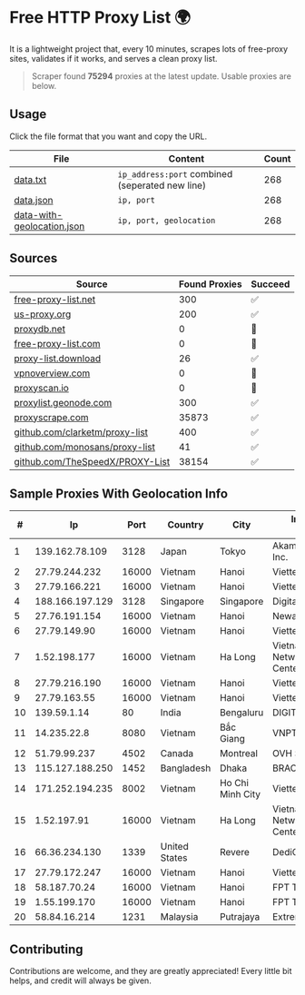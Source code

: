 
# Free HTTP Proxy List 🌍

It is a lightweight project that, every 10 minutes, scrapes lots of free-proxy sites, validates if it works, and serves a clean proxy list.


> Scraper found **75294** proxies at the latest update. Usable proxies are below.

## Usage

Click the file format that you want and copy the URL.


|File|Content|Count|
|----|-------|-----|
|[data.txt](https://raw.githubusercontent.com/themiralay/Proxy-List-World/master/data.txt)|`ip_address:port` combined (seperated new line)|268|
|[data.json](https://raw.githubusercontent.com/themiralay/Proxy-List-World/master/data.json)|`ip, port`|268|
|[data-with-geolocation.json](https://raw.githubusercontent.com/themiralay/Proxy-List-World/master/data-with-geolocation.json)|`ip, port, geolocation`|268|

## Sources

|Source|Found Proxies|Succeed|
|------|-------------|-------|
|[free-proxy-list.net](https://free-proxy-list.net)|300|✅|
|[us-proxy.org](https://www.us-proxy.org)|200|✅|
|[proxydb.net](http://proxydb.net)|0|🚫|
|[free-proxy-list.com](https://free-proxy-list.com/?page=&port=&type%5B%5D=http&type%5B%5D=https&up_time=0&search=Search)|0|🚫|
|[proxy-list.download](https://www.proxy-list.download/HTTP)|26|✅|
|[vpnoverview.com](https://vpnoverview.com/privacy/anonymous-browsing/free-proxy-servers)|0|🚫|
|[proxyscan.io](https://www.proxyscan.io)|0|🚫|
|[proxylist.geonode.com](https://proxylist.geonode.com/api/proxy-list?limit=300&page=1&sort_by=lastChecked&sort_type=desc&protocols=http,https)|300|✅|
|[proxyscrape.com](https://api.proxyscrape.com/v2/?request=displayproxies&protocol=http&timeout=10000&country=all&ssl=all&anonymity=all)|35873|✅|
|[github.com/clarketm/proxy-list](https://raw.githubusercontent.com/clarketm/proxy-list/master/proxy-list-raw.txt)|400|✅|
|[github.com/monosans/proxy-list](https://raw.githubusercontent.com/monosans/proxy-list/main/proxies/http.txt)|41|✅|
|[github.com/TheSpeedX/PROXY-List](https://raw.githubusercontent.com/TheSpeedX/PROXY-List/master/http.txt)|38154|✅|


## Sample Proxies With Geolocation Info

|#|Ip|Port|Country|City|Internet Service Provider|
|-|--|----|-------|----|-------------------------|
|1|139.162.78.109|3128|Japan|Tokyo|Akamai Technologies, Inc.|
|2|27.79.244.232|16000|Vietnam|Hanoi|Viettel Corporation|
|3|27.79.166.221|16000|Vietnam|Hanoi|Viettel Corporation|
|4|188.166.197.129|3128|Singapore|Singapore|DigitalOcean, LLC|
|5|27.76.191.154|16000|Vietnam|Hanoi|Newass2011xDSLHCMC|
|6|27.79.149.90|16000|Vietnam|Hanoi|Viettel Corporation|
|7|1.52.198.177|16000|Vietnam|Ha Long|Vietnam Internet Network Information Center|
|8|27.79.216.190|16000|Vietnam|Hanoi|Viettel Corporation|
|9|27.79.163.55|16000|Vietnam|Hanoi|Viettel Corporation|
|10|139.59.1.14|80|India|Bengaluru|DIGITALOCEAN|
|11|14.235.22.8|8080|Vietnam|Bắc Giang|VNPT|
|12|51.79.99.237|4502|Canada|Montreal|OVH SAS|
|13|115.127.188.250|1452|Bangladesh|Dhaka|BRACNet Limited|
|14|171.252.194.235|8002|Vietnam|Ho Chi Minh City|Viettel Corporation|
|15|1.52.197.91|16000|Vietnam|Ha Long|Vietnam Internet Network Information Center|
|16|66.36.234.130|1339|United States|Revere|DediOutlet, LLC|
|17|27.79.172.247|16000|Vietnam|Hanoi|Viettel Corporation|
|18|58.187.70.24|16000|Vietnam|Hanoi|FPT Telecom Company|
|19|1.55.199.170|16000|Vietnam|Hanoi|FPT Telecom Company|
|20|58.84.16.214|1231|Malaysia|Putrajaya|Extreme Broadband|



## Contributing

Contributions are welcome, and they are greatly appreciated! Every
little bit helps, and credit will always be given.

